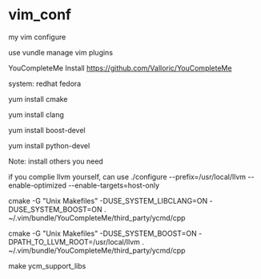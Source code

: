 vim_conf
========
my vim configure


use vundle manage vim plugins

YouCompleteMe Install https://github.com/Valloric/YouCompleteMe

system: redhat fedora

yum install cmake

yum install clang

yum install boost-devel

yum install python-devel

Note: install others you need

if you complie llvm yourself, can use
./configure --prefix=/usr/local/llvm --enable-optimized --enable-targets=host-only

cmake -G "Unix Makefiles" -DUSE_SYSTEM_LIBCLANG=ON 
-DUSE_SYSTEM_BOOST=ON . ~/.vim/bundle/YouCompleteMe/third_party/ycmd/cpp

cmake -G "Unix Makefiles" -DUSE_SYSTEM_BOOST=ON -DPATH_TO_LLVM_ROOT=/usr/local/llvm . ~/.vim/bundle/YouCompleteMe/third_party/ycmd/cpp

make ycm_support_libs

